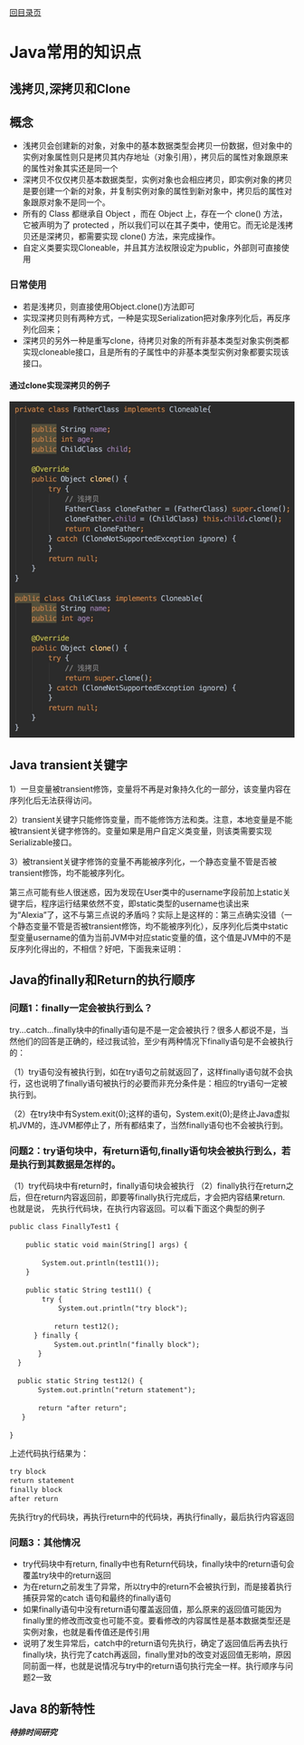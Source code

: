 [回目录页](..)

# Java常用的知识点

## 浅拷贝,深拷贝和Clone

## 概念
* 浅拷贝会创建新的对象，对象中的基本数据类型会拷贝一份数据，但对象中的实例对象属性则只是拷贝其内存地址（对象引用），拷贝后的属性对象跟原来的属性对象其实还是同一个
* 深拷贝不仅仅拷贝基本数据类型，实例对象也会相应拷贝，即实例对象的拷贝是要创建一个新的对象，并复制实例对象的属性到新对象中，拷贝后的属性对象跟原对象不是同一个。
* 所有的 Class 都继承自 Object ，而在 Object 上，存在一个 clone() 方法，它被声明为了 protected ，所以我们可以在其子类中，使用它。而无论是浅拷贝还是深拷贝，都需要实现 clone() 方法，来完成操作。
* 自定义类要实现Cloneable，并且其方法权限设定为public，外部则可直接使用
### 日常使用
* 若是浅拷贝，则直接使用Object.clone()方法即可
* 实现深拷贝则有两种方式，一种是实现Serialization把对象序列化后，再反序列化回来；
* 深拷贝的另外一种是重写clone，待拷贝对象的所有非基本类型对象实例类都实现cloneable接口，且是所有的子属性中的非基本类型实例对象都要实现该接口。
#### 通过clone实现深拷贝的例子
![avatar](/image/deep_clone.jpeg)

## Java transient关键字
1）一旦变量被transient修饰，变量将不再是对象持久化的一部分，该变量内容在序列化后无法获得访问。

2）transient关键字只能修饰变量，而不能修饰方法和类。注意，本地变量是不能被transient关键字修饰的。变量如果是用户自定义类变量，则该类需要实现Serializable接口。

3）被transient关键字修饰的变量不再能被序列化，一个静态变量不管是否被transient修饰，均不能被序列化。

第三点可能有些人很迷惑，因为发现在User类中的username字段前加上static关键字后，程序运行结果依然不变，即static类型的username也读出来为“Alexia”了，这不与第三点说的矛盾吗？实际上是这样的：第三点确实没错（一个静态变量不管是否被transient修饰，均不能被序列化），反序列化后类中static型变量username的值为当前JVM中对应static变量的值，这个值是JVM中的不是反序列化得出的，不相信？好吧，下面我来证明：

## Java的finally和Return的执行顺序
### 问题1：finally一定会被执行到么？
try...catch...finally块中的finally语句是不是一定会被执行？很多人都说不是，当然他们的回答是正确的，经过我试验，至少有两种情况下finally语句是不会被执行的：

（1）try语句没有被执行到，如在try语句之前就返回了，这样finally语句就不会执行，这也说明了finally语句被执行的必要而非充分条件是：相应的try语句一定被执行到。

（2）在try块中有System.exit(0);这样的语句，System.exit(0);是终止Java虚拟机JVM的，连JVM都停止了，所有都结束了，当然finally语句也不会被执行到。

### 问题2：try语句块中，有return语句,finally语句块会被执行到么，若是执行到其数据是怎样的。
（1）try代码块中有return时，finally语句块会被执行
（2）finally执行在return之后，但在return内容返回前，即要等finally执行完成后，才会把内容结果return. 也就是说， 先执行代码块，在执行内容返回。可以看下面这个典型的例子
```
public class FinallyTest1 {

    public static void main(String[] args) {
        
        System.out.println(test11());
    }
    
    public static String test11() {
        try {
            System.out.println("try block");

           return test12();
      } finally {
           System.out.println("finally block");
       }
  }

  public static String test12() {
       System.out.println("return statement");

       return "after return";
   }
    
}
```
上述代码执行结果为：
```
try block
return statement
finally block
after return
```
先执行try的代码块，再执行return中的代码块，再执行finally，最后执行内容返回

### 问题3：其他情况
* try代码块中有return, finally中也有Return代码块，finally块中的return语句会覆盖try块中的return返回
* 为在return之前发生了异常，所以try中的return不会被执行到，而是接着执行捕获异常的catch 语句和最终的finally语句
* 如果finally语句中没有return语句覆盖返回值，那么原来的返回值可能因为finally里的修改而改变也可能不变。要看修改的内容属性是基本数据类型还是实例对象，也就是看传值还是传引用
* 说明了发生异常后，catch中的return语句先执行，确定了返回值后再去执行finally块，执行完了catch再返回，finally里对b的改变对返回值无影响，原因同前面一样，也就是说情况与try中的return语句执行完全一样。执行顺序与问题2一致

## Java 8的新特性
***待排时间研究***
